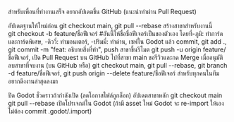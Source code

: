 สำหรับเพื่อนที่ทำงานเสร็จ อยากอัปเดตขึ้น GitHub (แนะนำทำผ่าน Pull Request)

อัปเดตฐานให้ใหม่ก่อน
git checkout main,
git pull --rebase
สร้างสาขาสำหรับงานนี้  
git checkout -b feature/ชื่อฟีเจอร์ #อันนี้ให้ชื่อชื่อฟีเจอร์เป็นของตัวเอง 
โดยที่-ภูมิ: ทำการ์ดและการ์ดพิเศษ,
-ดิววี่: ทำมอนเตอร์,
-ปริมมี่: ทำด่าน,
เซฟใน Godot แล้ว commit,
git add .,
git commit -m "feat: อธิบายสิ่งที่ทำ",
push สาขาขึ้นรีโมต
git push -u origin feature/ชื่อฟีเจอร์,
เปิด Pull Request บน GitHub ไปที่สาขา main ขอรีวิวและกด Merge เมื่ออนุมัติ
ลบสาขาที่จบงาน (บน GitHub หรือ)
git checkout main,
git pull --rebase,
git branch -d feature/ชื่อฟีเจอร์,
git push origin --delete feature/ชื่อฟีเจอร์
สำหรับทุกคนในทีม อยากดึงงานล่าสุดลงมา

ปิด Godot ชั่วคราวถ้ากำลังเปิด (ลดโอกาสไฟล์ถูกล็อก)
อัปเดตสาขาหลัก
git checkout main
git pull --rebase
เปิดโปรเจกต์ใน Godot (ถ้ามี asset ใหม่ Godot จะ re-import ให้เอง ไม่ต้อง commit .godot/.import)
